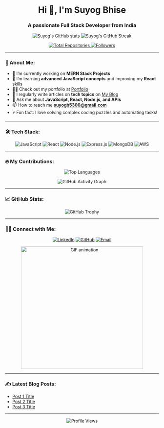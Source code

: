 <h1 align="center">Hi 👋, I'm Suyog Bhise</h1>
<h3 align="center">A passionate Full Stack Developer from India</h3>

<p align="center">
  <img src="https://github-readme-stats.vercel.app/api?username=Suyog5300&show_icons=true&theme=radical" alt="Suyog's GitHub stats" />
  <img src="https://github-readme-streak-stats.herokuapp.com/?user=Suyog5300&theme=radical" alt="Suyog's GitHub Streak" />
</p>

<p align="center">
  <a href="https://github.com/Suyog5300?tab=repositories">
    <img alt="Total Repositories" title="Total Repositories" src="https://img.shields.io/badge/Total%20Repos-10-orange?style=for-the-badge">
  </a>
  <a href="https://github.com/Suyog5300?tab=followers">
    <img alt="Followers" title="Followers" src="https://img.shields.io/github/followers/Suyog5300?color=red&logo=github&style=for-the-badge">
  </a>
</p>

---

### 🌟 About Me:

- 🔭 I’m currently working on **MERN Stack Projects**
- 🌱 I’m learning **advanced JavaScript concepts** and improving my **React** skills
- 👨‍💻 Check out my portfolio at [Portfolio](https://suyog-dev.netlify.app/)
- 📝 I regularly write articles on **tech topics** on [My Blog](https://suyog-dev.netlify.app/blog)
- 💬 Ask me about **JavaScript, React, Node.js, and APIs**
- 📫 How to reach me **suyogb5300@gmail.com**
- ⚡ Fun fact: I love solving complex coding puzzles and automating tasks!

---

### 🛠 Tech Stack:
<p align="center">
  <img src="https://img.shields.io/badge/JavaScript-F7DF1E?style=for-the-badge&logo=javascript&logoColor=black" alt="JavaScript" />
  <img src="https://img.shields.io/badge/React-61DAFB?style=for-the-badge&logo=react&logoColor=black" alt="React" />
  <img src="https://img.shields.io/badge/Node.js-339933?style=for-the-badge&logo=nodedotjs&logoColor=white" alt="Node.js" />
  <img src="https://img.shields.io/badge/Express.js-000000?style=for-the-badge&logo=express&logoColor=white" alt="Express.js" />
  <img src="https://img.shields.io/badge/MongoDB-47A248?style=for-the-badge&logo=mongodb&logoColor=white" alt="MongoDB" />
  <img src="https://img.shields.io/badge/AWS-232F3E?style=for-the-badge&logo=amazonaws&logoColor=white" alt="AWS" />
</p>

---

### 🔥 My Contributions:
<p align="center">
  <img src="https://github-readme-stats.vercel.app/api/top-langs/?username=Suyog5300&layout=compact&theme=radical" alt="Top Languages" />
</p>

<p align="center">
  <img src="https://github-readme-activity-graph.vercel.app/graph?username=Suyog5300&theme=react-dark" alt="GitHub Activity Graph" />
</p>

---

### 📈 GitHub Stats:
<p align="center">
  <img src="https://github-profile-trophy.vercel.app/?username=Suyog5300&theme=radical&no-bg=true&no-frame=true&row=1&column=6" alt="GitHub Trophy" />
</p>

---

### 👨‍💻 Connect with Me:

<p align="center">
  <a href="https://www.linkedin.com/in/suyog-bhise-616a3b1b9/"><img src="https://img.shields.io/badge/LinkedIn-0A66C2?style=for-the-badge&logo=linkedin&logoColor=white" alt="LinkedIn"/></a>
  <a href="https://github.com/Suyog5300"><img src="https://img.shields.io/badge/GitHub-181717?style=for-the-badge&logo=github&logoColor=white" alt="GitHub"/></a>
  <a href="mailto:suyogb5300@gmail.com"><img src="https://img.shields.io/badge/Email-D14836?style=for-the-badge&logo=gmail&logoColor=white" alt="Email"/></a>
</p>

<p align="center">
  <img src="https://media.giphy.com/media/836HiJc7pgzy8iNXCn/giphy.gif" width="400" alt="GIF animation" />
</p>

---

### ✍️ Latest Blog Posts:
- [Post 1 Title](#)
- [Post 2 Title](#)
- [Post 3 Title](#)

---

<p align="center">
  <img src="https://komarev.com/ghpvc/?username=Suyog5300&style=flat-square&color=blue" alt="Profile Views" />
</p>

